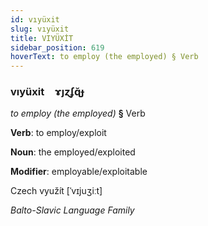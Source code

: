 ```yaml
---
id: vıyüxit
slug: vıyüxit
title: VIYÜXİT
sidebar_position: 619
hoverText: to employ (the employed) § Verb
---
```


### vıyüxit&emsp;<span kind="abugida">ɤȷɀʄɋ̆ɟ</span>

*to employ (the employed)* **§** Verb

**Verb**: to employ/exploit

**Noun**: the employed/exploited

**Modifier**: employable/exploitable

Czech využít [ˈvɪjuʒiːt]

*Balto-Slavic Language Family*
